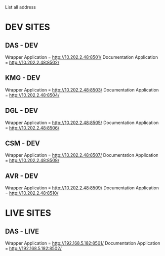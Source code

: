 List all address

# DEV SITES

## DAS - DEV
Wrapper Application         = http://10.202.2.48:8501/
Documentation Application   = http://10.202.2.48:8502/
## KMG - DEV
Wrapper Application         = http://10.202.2.48:8503/
Documentation Application   = http://10.202.2.48:8504/
## DGL - DEV
Wrapper Application         = http://10.202.2.48:8505/
Documentation Application   = http://10.202.2.48:8506/
## CSM - DEV
Wrapper Application         = http://10.202.2.48:8507/
Documentation Application   = http://10.202.2.48:8508/
## AVR - DEV
Wrapper Application         = http://10.202.2.48:8509/
Documentation Application   = http://10.202.2.48:8510/

# LIVE SITES

## DAS - LIVE
Wrapper Application         = http://192.168.5.182:8501/
Documentation Application   = http://192.168.5.182:8502/

